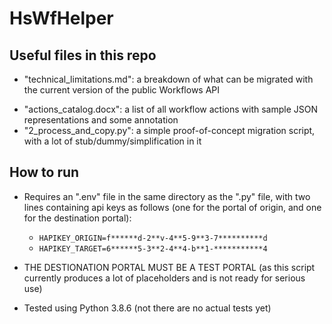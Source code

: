 # HsWfHelper

## Useful files in this repo
+ "technical_limitations.md": a breakdown of what can be migrated with the current version of the public Workflows API
* "actions_catalog.docx": a list of all workflow actions with sample JSON representations and some annotation
* "2_process_and_copy.py": a simple proof-of-concept migration script, with a lot of stub/dummy/simplification in it

## How to run

* Requires an ".env" file in the same directory as the ".py" file, with two lines containing api keys as follows (one for the portal of origin, and one for the destination portal):

  * `HAPIKEY_ORIGIN=f******d-2**v-4**5-9**3-7**********d`
  * `HAPIKEY_TARGET=6******5-3**2-4**4-b**1-***********4`

* THE DESTIONATION PORTAL MUST BE A TEST PORTAL (as this script currently produces a lot of placeholders and is not ready for serious use)

* Tested using Python 3.8.6 (not there are no actual tests yet)